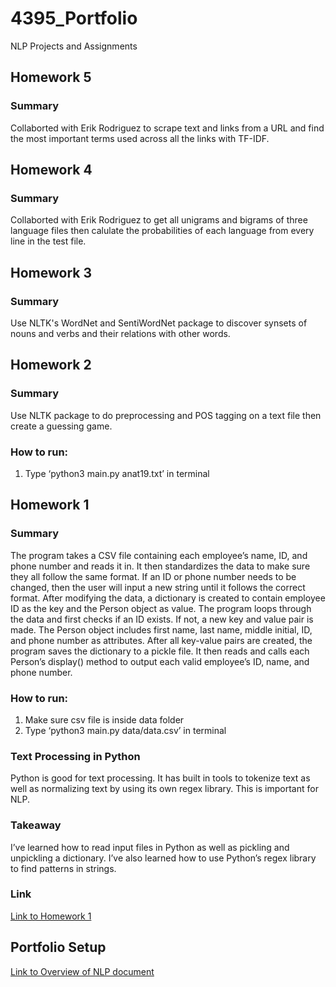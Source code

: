 # 4395_Portfolio
NLP Projects and Assignments

## Homework 5
### Summary
Collaborted with Erik Rodriguez to scrape text and links from a URL and find the most important terms used across all the links with TF-IDF.

## Homework 4
### Summary
Collaborted with Erik Rodriguez to get all unigrams and bigrams of three language files then calulate the probabilities of each language from every line in the test file.

## Homework 3
### Summary
Use NLTK's WordNet and SentiWordNet package to discover synsets of nouns and verbs and their relations with other words.

## Homework 2
### Summary
Use NLTK package to do preprocessing and POS tagging on a text file then create a guessing game.

### How to run:
1. Type ‘python3 main.py anat19.txt’ in terminal

## Homework 1
### Summary
The program takes a CSV file containing each employee’s name, ID, and phone number and reads it in. It then standardizes the data to make sure they all follow the same format. If an ID or phone number needs to be changed, then the user will input a new string until it follows the correct format. After modifying the data, a dictionary is created to contain employee ID as the key and the Person object as value. The program loops through the data and first checks if an ID exists. If not, a new key and value pair is made. The Person object includes first name, last name, middle initial, ID, and phone number as attributes. After all key-value pairs are created, the program saves the dictionary to a pickle file. It then reads and calls each Person’s display() method to output each valid employee’s ID, name, and phone number.

### How to run: 
1. Make sure csv file is inside data folder
2. Type ‘python3 main.py data/data.csv’ in terminal

### Text Processing in Python
Python is good for text processing. It has built in tools to tokenize text as well as normalizing text by using its own regex library. This is important for NLP.

### Takeaway
I’ve learned how to read input files in Python as well as pickling and unpickling a dictionary. I’ve also learned how to use Python’s regex library to find patterns in strings.

### Link
[Link to Homework 1](https://github.com/posadari/4395_Portfolio/blob/main/4395_Assignment1/main.py)

## Portfolio Setup
[Link to Overview of NLP document](https://github.com/posadari/4395_Portfolio/blob/main/Overview%20of%20NLP.pdf)
